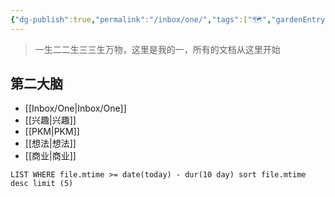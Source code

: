 ```yaml
---
{"dg-publish":true,"permalink":"/inbox/one/","tags":["🗺️","gardenEntry","gardenEntry","gardenEntry","gardenEntry","gardenEntry","gardenEntry","gardenEntry","gardenEntry","gardenEntry","gardenEntry","gardenEntry","gardenEntry","gardenEntry","gardenEntry","gardenEntry","gardenEntry","gardenEntry","gardenEntry","gardenEntry","gardenEntry","gardenEntry","gardenEntry","gardenEntry","gardenEntry","gardenEntry","gardenEntry","gardenEntry","gardenEntry","gardenEntry","gardenEntry","gardenEntry","gardenEntry","gardenEntry"],"noteIcon":""}
---
```



> 一生二二生三三生万物，这里是我的一，所有的文档从这里开始

## 第二大脑
- [[Inbox/One\|Inbox/One]]
- [[兴趣\|兴趣]]
- [[PKM\|PKM]]
- [[想法\|想法]]
- [[商业\|商业]]

```dataview
LIST WHERE file.mtime >= date(today) - dur(10 day) sort file.mtime
desc limit (5)
```